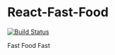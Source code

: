 # React-Fast-Food

[![Build Status](https://travis-ci.org/lindseyme/React-Fast-Food.svg?branch=develop)](https://travis-ci.org/lindseyme/React-Fast-Food)

Fast Food Fast
